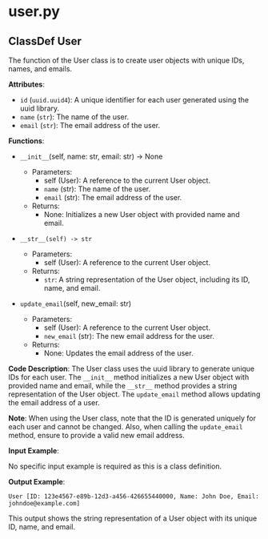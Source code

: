  # user.py

## ClassDef User

The function of the User class is to create user objects with unique IDs, names, and emails.

**Attributes**:

- `id` (`uuid.uuid4`): A unique identifier for each user generated using the uuid library.
- `name` (`str`): The name of the user.
- `email` (`str`): The email address of the user.

**Functions**:

- `__init__`(self, name: str, email: str) -> None
    - Parameters:
        - self (User): A reference to the current User object.
        - `name` (str): The name of the user.
        - `email` (str): The email address of the user.
    - Returns:
        - None: Initializes a new User object with provided name and email.

- `__str__(self) -> str`
    - Parameters:
        - self (User): A reference to the current User object.
    - Returns:
        - `str`: A string representation of the User object, including its ID, name, and email.

- `update_email`(self, new_email: str)
    - Parameters:
        - self (User): A reference to the current User object.
        - `new_email` (str): The new email address for the user.
    - Returns:
        - None: Updates the email address of the user.

**Code Description**: 
The User class uses the uuid library to generate unique IDs for each user. The `__init__` method initializes a new User object with provided name and email, while the `__str__` method provides a string representation of the User object. The `update_email` method allows updating the email address of a user.

**Note**: 
When using the User class, note that the ID is generated uniquely for each user and cannot be changed. Also, when calling the `update_email` method, ensure to provide a valid new email address.

**Input Example**: 

No specific input example is required as this is a class definition.

**Output Example**: 
```
User [ID: 123e4567-e89b-12d3-a456-426655440000, Name: John Doe, Email: johndoe@example.com]
```

This output shows the string representation of a User object with its unique ID, name, and email.
